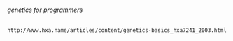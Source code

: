 ###### genetics for programmers
```
http://www.hxa.name/articles/content/genetics-basics_hxa7241_2003.html
```
